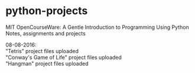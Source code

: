 # python-projects<br>

MIT OpenCourseWare: A Gentle Introduction to Programming Using Python<br>
Notes, assignments and projects<br>

08-08-2016: <br>
"Tetris" project files uploaded<br>
"Conway's Game of Life" project files uploaded<br>
"Hangman" project files uploaded
